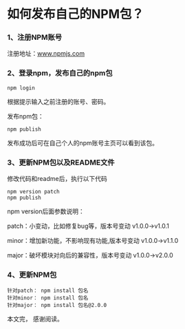 # 如何发布自己的NPM包？

### 1、注册NPM账号
注册地址：www.npmjs.com

<!-- more -->

### 2、登录npm，发布自己的npm包

```
npm login
```
根据提示输入之前注册的账号、密码。

发布npm包：

```
npm publish
```
发布成功后可在自己个人的npm账号主页可以看到该包。

### 3、更新NPM包以及README文件
修改代码和readme后，执行以下代码

```
npm version patch
npm publish
```
npm version后面参数说明：

patch：小变动，比如修复bug等，版本号变动 v1.0.0->v1.0.1

minor：增加新功能，不影响现有功能,版本号变动 v1.0.0->v1.1.0

major：破坏模块对向后的兼容性，版本号变动 v1.0.0->v2.0.0

### 4、更新NPM包

```
针对patch： npm install 包名
针对minor： npm install 包名
针对major： npm install 包名@2.0.0
```
本文完， 感谢阅读。
